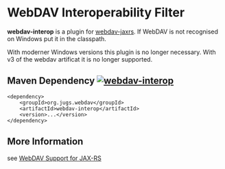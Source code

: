 # WebDAV Interoperability Filter

**webdav-interop** is a plugin for [webdav-jaxrs](../webdav-jaxrs/README.md).
If WebDAV is not recognised on Windows put it in the classpath.

With moderner Windows versions this plugin is no longer necessary.
With v3 of the webdav artificat it is no longer supported.


## Maven Dependency [![webdav-interop](https://maven-badges.herokuapp.com/maven-central/org.jugs.webdav/webdav-interop/badge.svg)](https://maven-badges.herokuapp.com/maven-central/org.jugs.webdav/webdav-interop)

```
<dependency>
    <groupId>org.jugs.webdav</groupId>
    <artifactId>webdav-interop</artifactId>
    <version>...</version>
</dependency>
```

## More Information

see [WebDAV Support for JAX-RS](../webdav-jaxrs/src/site/README.adoc)